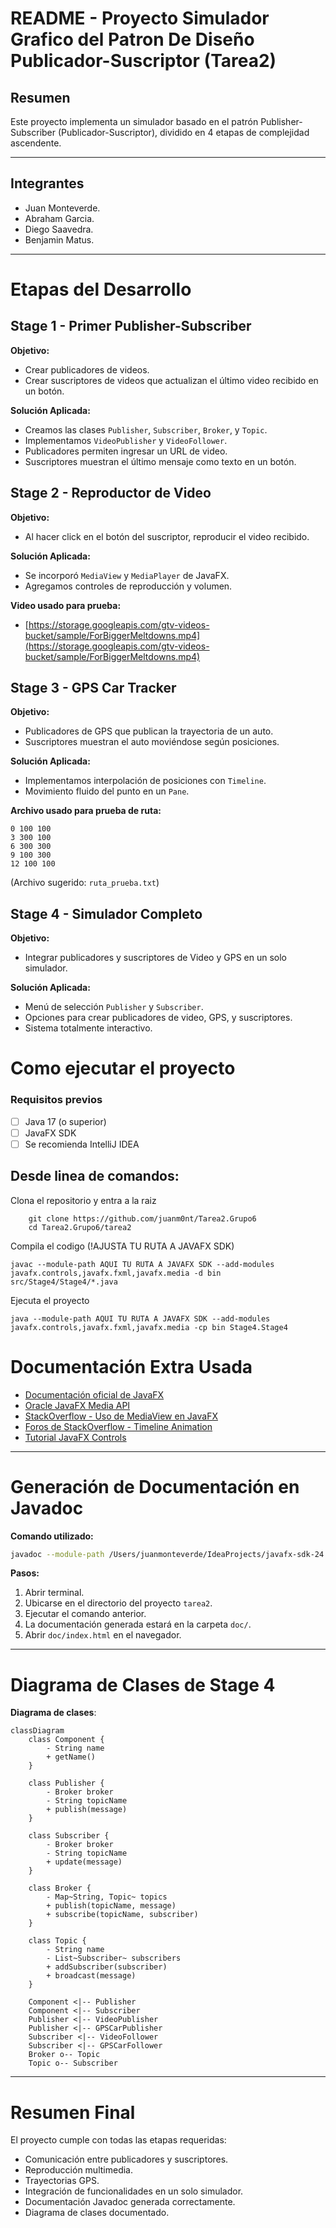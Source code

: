 # README - Proyecto Simulador Grafico del Patron De Diseño Publicador-Suscriptor (Tarea2)

## Resumen

Este proyecto implementa un simulador basado en el patrón Publisher-Subscriber (Publicador-Suscriptor), dividido en 4 etapas de complejidad ascendente.

---
## Integrantes
- Juan Monteverde.
- Abraham Garcia.
- Diego Saavedra.
- Benjamin Matus.

---

# Etapas del Desarrollo

## **Stage 1 - Primer Publisher-Subscriber**

**Objetivo:**
- Crear publicadores de videos.
- Crear suscriptores de videos que actualizan el último video recibido en un botón.

**Solución Aplicada:**
- Creamos las clases `Publisher`, `Subscriber`, `Broker`, y `Topic`.
- Implementamos `VideoPublisher` y `VideoFollower`.
- Publicadores permiten ingresar un URL de video.
- Suscriptores muestran el último mensaje como texto en un botón.

## **Stage 2 - Reproductor de Video**

**Objetivo:**
- Al hacer click en el botón del suscriptor, reproducir el video recibido.

**Solución Aplicada:**
- Se incorporó `MediaView` y `MediaPlayer` de JavaFX.
- Agregamos controles de reproducción y volumen.

**Video usado para prueba:**
- [https://storage.googleapis.com/gtv-videos-bucket/sample/ForBiggerMeltdowns.mp4](https://storage.googleapis.com/gtv-videos-bucket/sample/ForBiggerMeltdowns.mp4)
## **Stage 3 - GPS Car Tracker**

**Objetivo:**
- Publicadores de GPS que publican la trayectoria de un auto.
- Suscriptores muestran el auto moviéndose según posiciones.

**Solución Aplicada:**
- Implementamos interpolación de posiciones con `Timeline`.
- Movimiento fluido del punto en un `Pane`.

**Archivo usado para prueba de ruta:**
```
0 100 100
3 300 100
6 300 300
9 100 300
12 100 100
```
(Archivo sugerido: `ruta_prueba.txt`)
## **Stage 4 - Simulador Completo**

**Objetivo:**
- Integrar publicadores y suscriptores de Video y GPS en un solo simulador.

**Solución Aplicada:**
- Menú de selección `Publisher` y `Subscriber`.
- Opciones para crear publicadores de video, GPS, y suscriptores.
- Sistema totalmente interactivo.

# Como ejecutar el proyecto

### Requisitos previos

- [ ] Java 17 (o superior)  
- [ ] JavaFX SDK  
- [ ] Se recomienda IntelliJ IDEA
## Desde linea de comandos:

Clona el repositorio y entra a la raiz 
```
    git clone https://github.com/juanm0nt/Tarea2.Grupo6
    cd Tarea2.Grupo6/tarea2
```
Compila el codigo (!AJUSTA TU RUTA A JAVAFX SDK)
```
javac --module-path AQUI TU RUTA A JAVAFX SDK --add-modules javafx.controls,javafx.fxml,javafx.media -d bin src/Stage4/Stage4/*.java
```
Ejecuta el proyecto
```
java --module-path AQUI TU RUTA A JAVAFX SDK --add-modules javafx.controls,javafx.fxml,javafx.media -cp bin Stage4.Stage4
``` 
# Documentación Extra Usada

- [Documentación oficial de JavaFX](https://openjfx.io/)
- [Oracle JavaFX Media API](https://docs.oracle.com/javase/8/javafx/api/javafx/scene/media/Media.html)
- [StackOverflow - Uso de MediaView en JavaFX](https://stackoverflow.com/questions/28958033/javafx-mediaplayer-simple-example)
- [Foros de StackOverflow - Timeline Animation](https://stackoverflow.com/questions/27334455/animation-using-timeline-in-javafx)
- [Tutorial JavaFX Controls](https://code.makery.ch/library/javafx-tutorial/)

---

# Generación de Documentación en Javadoc

**Comando utilizado:**

```bash
javadoc --module-path /Users/juanmonteverde/IdeaProjects/javafx-sdk-24.0.1/lib --add-modules javafx.controls,javafx.fxml,javafx.media -d doc src/Stage4/*.java
```

**Pasos:**
1. Abrir terminal.
2. Ubicarse en el directorio del proyecto `tarea2`.
3. Ejecutar el comando anterior.
4. La documentación generada estará en la carpeta `doc/`.
5. Abrir `doc/index.html` en el navegador.

---

# Diagrama de Clases de Stage 4

 **Diagrama de clases**:

```mermaid
classDiagram
    class Component {
        - String name
        + getName()
    }

    class Publisher {
        - Broker broker
        - String topicName
        + publish(message)
    }

    class Subscriber {
        - Broker broker
        - String topicName
        + update(message)
    }

    class Broker {
        - Map~String, Topic~ topics
        + publish(topicName, message)
        + subscribe(topicName, subscriber)
    }

    class Topic {
        - String name
        - List~Subscriber~ subscribers
        + addSubscriber(subscriber)
        + broadcast(message)
    }

    Component <|-- Publisher
    Component <|-- Subscriber
    Publisher <|-- VideoPublisher
    Publisher <|-- GPSCarPublisher
    Subscriber <|-- VideoFollower
    Subscriber <|-- GPSCarFollower
    Broker o-- Topic
    Topic o-- Subscriber
```

---

# Resumen Final

El proyecto cumple con todas las etapas requeridas:
- Comunicación entre publicadores y suscriptores.
- Reproducción multimedia.
- Trayectorias GPS.
- Integración de funcionalidades en un solo simulador.
- Documentación Javadoc generada correctamente.
- Diagrama de clases documentado.
